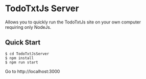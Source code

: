 TodoTxtJs Server
================

Allows you to quickly run the TodoTxtJs site on your own computer requiring
only NodeJs.

Quick Start
-----------

```
$ cd TodoTxtJsServer
$ npm install
$ npm run start
```

Go to http://localhost:3000
